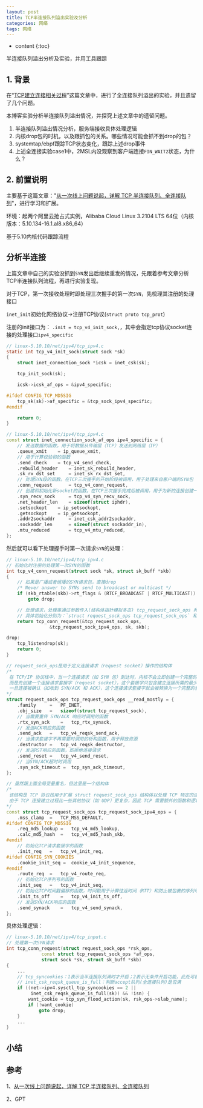 ```yaml
---
layout: post
title: TCP半连接队列溢出实验及分析
categories: 网络
tags: 网络
---
```


* content
{:toc}

半连接队列溢出分析及实验，并用工具跟踪



## 1. 背景

在“[TCP建立连接相关过程](https://xiaodongq.github.io/2024/05/18/tcp_connect/)”这篇文章中，进行了全连接队列溢出的实验，并且遗留了几个问题。

本博客实验分析半连接队列溢出情况，并探究上述文章中的遗留问题。

1. 半连接队列溢出情况分析，服务端接收具体处理逻辑
2. 内核drop包的时机，以及跟抓包的关系。哪些情况可能会抓不到drop的包？
3. systemtap/ebpf跟踪TCP状态变化，跟踪上述drop事件
4. 上述全连接实验case1中，2MSL内没观察到客户端连接`FIN_WAIT2`状态，为什么？

## 2. 前置说明

主要基于这篇文章："[从一次线上问题说起，详解 TCP 半连接队列、全连接队列](https://mp.weixin.qq.com/s/YpSlU1yaowTs-pF6R43hMw?poc_token=HKCgSGaji2dgAtvVc7gzTQykh3Aw6neDWcojHyB8)"，进行学习和扩展。

环境：起两个阿里云抢占式实例，Alibaba Cloud Linux 3.2104 LTS 64位（内核版本：5.10.134-16.1.al8.x86_64）

基于5.10内核代码跟踪流程

## 分析半连接

上篇文章中自己的实验没抓到`SYN`发出后继续重发的情况，先跟着参考文章分析TCP半连接队列流程，再进行实验复现。

对于TCP，第一次接收处理时即处理三次握手的第一次`SYN`，先梳理其注册的处理接口

`inet_init`初始化网络协议->注册TCP协议(`struct proto tcp_prot`)

注册的init接口为： `.init = tcp_v4_init_sock,`，其中会指定tcp协议socket连接的处理接口`ipv4_specific`

```c
// linux-5.10.10/net/ipv4/tcp_ipv4.c
static int tcp_v4_init_sock(struct sock *sk)
{
    struct inet_connection_sock *icsk = inet_csk(sk);

    tcp_init_sock(sk);

    icsk->icsk_af_ops = &ipv4_specific;

#ifdef CONFIG_TCP_MD5SIG
    tcp_sk(sk)->af_specific = &tcp_sock_ipv4_specific;
#endif

    return 0;
}
```

```cpp
// linux-5.10.10/net/ipv4/tcp_ipv4.c
const struct inet_connection_sock_af_ops ipv4_specific = {
    // 发送数据的函数。用于将数据从传输层（TCP）发送到网络层（IP）
    .queue_xmit	   = ip_queue_xmit,
    // 用于计算校验和的函数
    .send_check	   = tcp_v4_send_check,
    .rebuild_header	   = inet_sk_rebuild_header,
    .sk_rx_dst_set	   = inet_sk_rx_dst_set,
    // 处理SYN段的函数。在TCP三次握手的开始阶段被调用，用于处理来自客户端的SYN包
    .conn_request	   = tcp_v4_conn_request,
    // 创建和初始化新socket的函数。在TCP三次握手完成后被调用，用于为新的连接创建一个传输控制块（TCB）并初始化它
    .syn_recv_sock	   = tcp_v4_syn_recv_sock,
    .net_header_len	   = sizeof(struct iphdr),
    .setsockopt	   = ip_setsockopt,
    .getsockopt	   = ip_getsockopt,
    .addr2sockaddr	   = inet_csk_addr2sockaddr,
    .sockaddr_len	   = sizeof(struct sockaddr_in),
    .mtu_reduced	   = tcp_v4_mtu_reduced,
};
```

然后就可以看下处理握手时第一次请求`SYN`的处理：

```cpp
// linux-5.10.10/net/ipv4/tcp_ipv4.c
// 初始化时注册的处理第一次SYN的函数
int tcp_v4_conn_request(struct sock *sk, struct sk_buff *skb)
{
    // 如果是广播或者组播的SYN请求包，直接drop
    /* Never answer to SYNs send to broadcast or multicast */
    if (skb_rtable(skb)->rt_flags & (RTCF_BROADCAST | RTCF_MULTICAST))
        goto drop;

    // 处理请求，处理类通过参数传入(结构体指针模拟多态) tcp_request_sock_ops 和 tcp_request_sock_ipv4_ops
    // 具体初始化分别为：`struct request_sock_ops tcp_request_sock_ops` 和 `const struct tcp_request_sock_ops tcp_request_sock_ipv4_ops`
    return tcp_conn_request(&tcp_request_sock_ops,
                &tcp_request_sock_ipv4_ops, sk, skb);

drop:
    tcp_listendrop(sk);
    return 0;
}

// request_sock_ops是用于定义连接请求（request socket）操作的结构体
/* 
 在 TCP/IP 协议栈中，当一个连接请求（如 SYN 包）到达时，内核不会立即创建一个完整的套接字（socket），
 而是先创建一个连接请求套接字（request socket），这个套接字只包含建立连接所需的最少信息。
 一旦连接被确认（如收到 SYN/ACK 和 ACK），这个连接请求套接字就会被转换为一个完整的套接字。 
*/
struct request_sock_ops tcp_request_sock_ops __read_mostly = {
    .family		=	PF_INET,
    .obj_size	=	sizeof(struct tcp_request_sock),
    // 当需要重传 SYN/ACK 响应时调用的函数
    .rtx_syn_ack	=	tcp_rtx_synack,
    // 发送ACK响应的函数
    .send_ack	=	tcp_v4_reqsk_send_ack,
    // 当请求套接字不再需要时调用的析构函数，用于释放资源
    .destructor	=	tcp_v4_reqsk_destructor,
    // 发送RST响应的函数，即拒绝连接请求
    .send_reset	=	tcp_v4_send_reset,
    // 当SYN/ACK超时时调用
    .syn_ack_timeout =	tcp_syn_ack_timeout,
};

// 虽然跟上面全局变量重名，但这里是一个结构体
/*
 该结构是 TCP 协议栈用于扩展 struct request_sock_ops 结构体以处理 TCP 特定的连接请求操作的结构体。
 由于 TCP 连接建立过程比一些其他协议（如 UDP）更复杂，因此 TCP 需要额外的函数和逻辑来处理 SYN 包的接收、确认、超时等情况。
*/
const struct tcp_request_sock_ops tcp_request_sock_ipv4_ops = {
    .mss_clamp	=	TCP_MSS_DEFAULT,
#ifdef CONFIG_TCP_MD5SIG
    .req_md5_lookup	=	tcp_v4_md5_lookup,
    .calc_md5_hash	=	tcp_v4_md5_hash_skb,
#endif
    // 初始化TCP请求套接字的函数
    .init_req	=	tcp_v4_init_req,
#ifdef CONFIG_SYN_COOKIES
    .cookie_init_seq =	cookie_v4_init_sequence,
#endif
    .route_req	=	tcp_v4_route_req,
    // 初始化TCP序列号的函数
    .init_seq	=	tcp_v4_init_seq,
    // 初始化TCP时间戳偏移的函数，时间戳用于计算往返时间（RTT）和防止被包裹的序列号
    .init_ts_off	=	tcp_v4_init_ts_off,
    // 发送SYN/ACK响应的函数
    .send_synack	=	tcp_v4_send_synack,
};
```

具体处理逻辑：

```cpp
// linux-5.10.10/net/ipv4/tcp_input.c
// 处理第一次SYN请求
int tcp_conn_request(struct request_sock_ops *rsk_ops,
             const struct tcp_request_sock_ops *af_ops,
             struct sock *sk, struct sk_buff *skb)
{
    ...
    // tcp_syncookies：1表示当半连接队列满时才开启；2表示无条件开启功能，此处可看到就算半连接队列满了也不drop
    // inet_csk_reqsk_queue_is_full：判断accept队列(全连接队列)是否满
    if ((net->ipv4.sysctl_tcp_syncookies == 2 ||
         inet_csk_reqsk_queue_is_full(sk)) && !isn) {
        want_cookie = tcp_syn_flood_action(sk, rsk_ops->slab_name);
        if (!want_cookie)
            goto drop;
    }
    ...
}
```

## 小结

## 参考

1、[从一次线上问题说起，详解 TCP 半连接队列、全连接队列](https://mp.weixin.qq.com/s/YpSlU1yaowTs-pF6R43hMw?poc_token=HKCgSGaji2dgAtvVc7gzTQykh3Aw6neDWcojHyB8)

2、GPT
